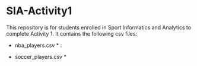 # SIA-Activity1
This repository is for students enrolled in Sport Informatics and Analytics to complete Activity 1. It contains the following csv files: 

* nba_players.csv * : 

* soccer_players.csv * 


